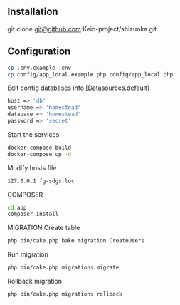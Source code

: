 ## Installation
git clone git@github.com:Keio-project/shizuoka.git

## Configuration
```sh
cp .env.example .env
cp config/app_local.example.php config/app_local.php
```

Edit config databases info [Datasources.default]
```sh
host => 'db'
username => 'homestead'
database => 'homestead'
password => 'secret'
```

Start the services
```sh
docker-compose build
docker-compose up -d
```

Modify hosts file
```sh
127.0.0.1 fg-sdgs.loc
```

COMPOSER
```sh
cd app
composer install
```

MIGRATION
Create table
```sh
php bin/cake.php bake migration CreateUsers
```
Run migration
```sh
php bin/cake.php migrations migrate
```
Rollback migration
```sh
php bin/cake.php migrations rollback
```